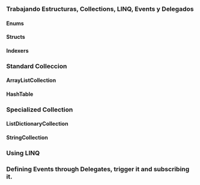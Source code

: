 ### Trabajando Estructuras, Collections, LINQ, Events y Delegados

#### Enums

#### Structs 

#### Indexers

### Standard Colleccion
#### ArrayListCollection
#### HashTable

### Specialized Collection
#### ListDictionaryCollection
#### StringCollection

### Using LINQ

### Defining Events through Delegates, trigger it and subscribing it.